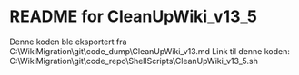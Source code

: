 # README for CleanUpWiki_v13_5
Denne koden ble eksportert fra C:\WikiMigration\git\code_dump\CleanUpWiki_v13.md
Link til denne koden: C:\WikiMigration\git\code_repo\ShellScripts\CleanUpWiki_v13_5.sh
